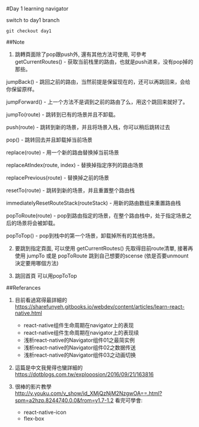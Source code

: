 #Day 1 learning navigator

switch to day1 branch

```
git checkout day1
```

##Note

1. 跳轉頁面除了pop跟push外, 還有其他方法可使用, 可參考
getCurrentRoutes() - 获取当前栈里的路由，也就是push进来，没有pop掉的那些。

jumpBack() - 跳回之前的路由，当然前提是保留现在的，还可以再跳回来，会给你保留原样。

jumpForward() - 上一个方法不是调到之前的路由了么，用这个跳回来就好了。

jumpTo(route) - 跳转到已有的场景并且不卸载。

push(route) - 跳转到新的场景，并且将场景入栈，你可以稍后跳转过去

pop() - 跳转回去并且卸载掉当前场景

replace(route) - 用一个新的路由替换掉当前场景

replaceAtIndex(route, index) - 替换掉指定序列的路由场景

replacePrevious(route) - 替换掉之前的场景

resetTo(route) - 跳转到新的场景，并且重置整个路由栈

immediatelyResetRouteStack(routeStack) - 用新的路由数组来重置路由栈

popToRoute(route) - pop到路由指定的场景，在整个路由栈中，处于指定场景之后的场景将会被卸载。

popToTop() - pop到栈中的第一个场景，卸载掉所有的其他场景。


2. 要跳到指定頁面, 可以使用 getCurrentRoutes() 先取得目前route清單, 接著再使用
jumpTo 或是 popToRoute 跳到自己想要的scense (依是否要unmount決定要用哪個方法)

3. 跳回首頁 可以用popToTop

##Referances
1. 目前看過寫得最詳細的 https://sharefunyeh.gitbooks.io/webdev/content/articles/learn-react-native.html

    - react-native组件生命周期在navigator上的表现
    - react-native组件生命周期在navigator上的表现续
    - 浅析react-native的Navigator组件01之最简实例
    - 浅析react-native的Navigator组件02之数据传送
    - 浅析react-native的Navigator组件03之动画切换

2. 這篇是中文我覺得也蠻詳細的 https://dotblogs.com.tw/explooosion/2016/09/21/163816

3. 很棒的影片教學 http://v.youku.com/v_show/id_XMjQzNjM2NzgwOA==.html?spm=a2hzp.8244740.0.0&from=y1.7-1.2
   看完可學會:

    - react-native-icon
    - flex-box

